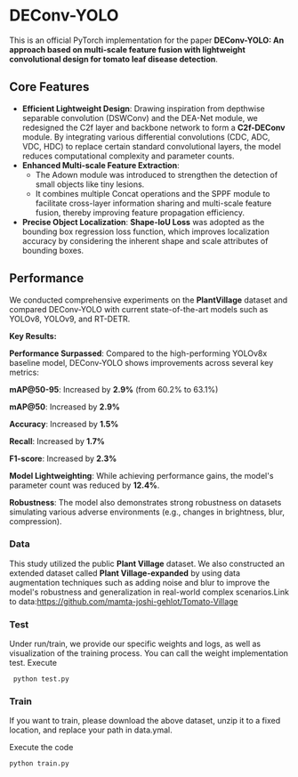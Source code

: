 # DEConv-YOLO

This is an official PyTorch implementation for the paper **DEConv-YOLO: An approach based on multi-scale feature fusion with lightweight convolutional design for tomato leaf disease detection**.

## Core Features

- **Efficient Lightweight Design**: Drawing inspiration from depthwise separable convolution (DSWConv) and the DEA-Net module, we redesigned the C2f layer and backbone network to form a **C2f-DEConv** module. By integrating various differential convolutions (CDC, ADC, VDC, HDC) to replace certain standard convolutional layers, the model reduces computational complexity and parameter counts.
- **Enhanced Multi-scale Feature Extraction**:
  - The Adown module was introduced to strengthen the detection of small objects like tiny lesions.
  - It combines multiple Concat operations and the SPPF module to facilitate cross-layer information sharing and multi-scale feature fusion, thereby improving feature propagation efficiency.
- **Precise Object Localization**: **Shape-IoU Loss** was adopted as the bounding box regression loss function, which improves localization accuracy by considering the inherent shape and scale attributes of bounding boxes.

## Performance

We conducted comprehensive experiments on the **PlantVillage** dataset and compared DEConv-YOLO with current state-of-the-art models such as YOLOv8, YOLOv9, and RT-DETR.

**Key Results:**

**Performance Surpassed**: Compared to the high-performing YOLOv8x baseline model, DEConv-YOLO shows improvements across several key metrics:

**mAP@50-95**: Increased by **2.9%** (from 60.2% to 63.1%) 

**mAP@50**: Increased by **2.9%**

**Accuracy**: Increased by **1.5%**

**Recall**: Increased by **1.7%**

**F1-score**: Increased by **2.3%**

**Model Lightweighting**: While achieving performance gains, the model's parameter count was reduced by **12.4%**.

**Robustness**: The model also demonstrates strong robustness on datasets simulating various adverse environments (e.g., changes in brightness, blur, compression).

### Data

This study utilized the public **Plant Village** dataset. We also constructed an extended dataset called **Plant Village-expanded** by using data augmentation techniques such as adding noise and blur to improve the model's robustness and generalization in real-world complex scenarios.Link to data:https://github.com/mamta-joshi-gehlot/Tomato-Village

### Test

Under run/train, we provide our specific weights and logs, as well as visualization of the training process. You can call the weight implementation test.
Execute

```
 python test.py
```

### Train

If you want to train, please download the above dataset, unzip it to a fixed location, and replace your path in data.ymal.

Execute the code 

```
python train.py
```

